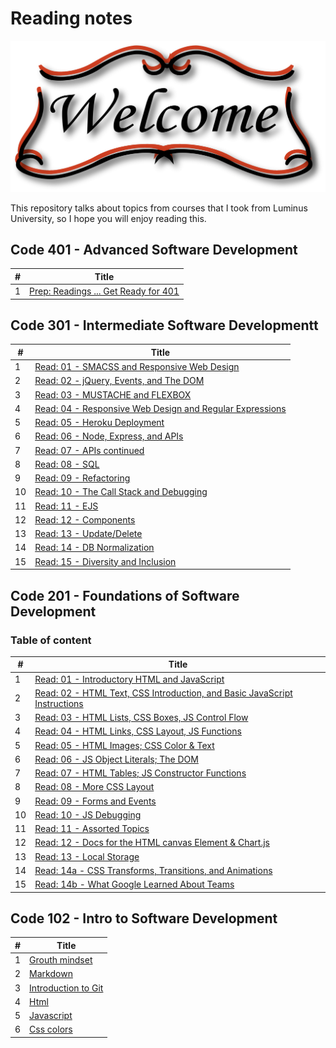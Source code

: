 # Reading notes

![welcom image](welcom.png)

This repository talks about topics from courses that I took from Luminus University, so I hope you will enjoy reading this.

## Code 401 - Advanced Software Development

| #   | Title                                                      |
| --- | ---------------------------------------------------------- |
| 1   | [Prep: Readings ... Get Ready for 401](./code-401/prep.md) |

## Code 301 - Intermediate Software Developmentt

| #   | Title                                                                              |
| --- | ---------------------------------------------------------------------------------- |
| 1   | [Read: 01 - SMACSS and Responsive Web Design](./code-301/class-01.md)              |
| 2   | [Read: 02 - jQuery, Events, and The DOM](./code-301/class-02.md)                   |
| 3   | [Read: 03 - MUSTACHE and FLEXBOX](./code-301/class-03.md)                          |
| 4   | [Read: 04 - Responsive Web Design and Regular Expressions](./code-301/class-04.md) |
| 5   | [Read: 05 - Heroku Deployment](./code-301/class-05.md)                             |
| 6   | [Read: 06 - Node, Express, and APIs](./code-301/class-06.md)                       |
| 7   | [Read: 07 - APIs continued](./code-301/class-07.md)                                |
| 8   | [Read: 08 - SQL](./code-301/class-08.md)                                           |
| 9   | [Read: 09 - Refactoring](./code-301/class-09.md)                                   |
| 10  | [Read: 10 - The Call Stack and Debugging](./code-301/class-10.md)                  |
| 11  | [Read: 11 - EJS](./code-301/class-11.md)                                           |
| 12  | [Read: 12 - Components](./code-301/class-12.md)                                    |
| 13  | [Read: 13 - Update/Delete](./code-301/class-13.md)                                 |
| 14  | [Read: 14 - DB Normalization](./code-301/class-14.md)                              |
| 15  | [Read: 15 - Diversity and Inclusion](./code-301/class-15.md)                       |

## Code 201 - Foundations of Software Development

### Table of content

| #   | Title                                                                                               |
| --- | --------------------------------------------------------------------------------------------------- |
| 1   | [Read: 01 - Introductory HTML and JavaScript](./code-201/class-01.md)                               |
| 2   | [Read: 02 - HTML Text, CSS Introduction, and Basic JavaScript Instructions](./code-201/class-02.md) |
| 3   | [Read: 03 - HTML Lists, CSS Boxes, JS Control Flow](./code-201/class-03.md)                         |
| 4   | [Read: 04 - HTML Links, CSS Layout, JS Functions](./code-201/class-04.md)                           |
| 5   | [Read: 05 - HTML Images; CSS Color & Text](./code-201/class-05.md)                                  |
| 6   | [Read: 06 - JS Object Literals; The DOM](./code-201/class-06.md)                                    |
| 7   | [Read: 07 - HTML Tables; JS Constructor Functions](./code-201/class-07.md)                          |
| 8   | [Read: 08 - More CSS Layout](./code-201/class-08.md)                                                |
| 9   | [Read: 09 - Forms and Events](./code-201/class-09.md)                                               |
| 10  | [Read: 10 - JS Debugging](./code-201/class-10.md)                                                   |
| 11  | [Read: 11 - Assorted Topics](./code-201/class-11.md)                                                |
| 12  | [Read: 12 - Docs for the HTML canvas Element & Chart.js](./code-201/class-12.md)                    |
| 13  | [Read: 13 - Local Storage](./code-201/class-13.md)                                                  |
| 14  | [Read: 14a - CSS Transforms, Transitions, and Animations](./code-201/class-14a.md)                  |
| 15  | [Read: 14b - What Google Learned About Teams](./code-201/class-14b.md)                              |

## Code 102 - Intro to Software Development

| #   | Title                                          |
| --- | ---------------------------------------------- |
| 1   | [Grouth mindset](./code-102/grouth-mindsit.md) |
| 2   | [Markdown](./code-102/markdown.md)             |
| 3   | [Introduction to Git](./code-102/git-intro.md) |
| 4   | [Html](./code-102/html.md)                     |
| 5   | [Javascript](./code-102/javascript.md)         |
| 6   | [Css colors](./code-102/css-colors.md)         |
